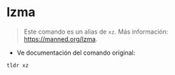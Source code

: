 # lzma

> Este comando es un alias de `xz`.
> Más información: <https://manned.org/lzma>.

- Ve documentación del comando original:

`tldr xz`
